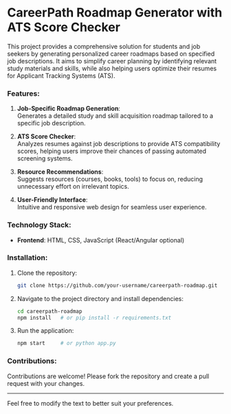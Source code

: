# CareerPath Roadmap Generator with ATS Score Checker

This project provides a comprehensive solution for students and job seekers by generating personalized career roadmaps based on specified job descriptions. It aims to simplify career planning by identifying relevant study materials and skills, while also helping users optimize their resumes for Applicant Tracking Systems (ATS).

### Features:
1. **Job-Specific Roadmap Generation**:  
   Generates a detailed study and skill acquisition roadmap tailored to a specific job description.
   
2. **ATS Score Checker**:  
   Analyzes resumes against job descriptions to provide ATS compatibility scores, helping users improve their chances of passing automated screening systems.
   
3. **Resource Recommendations**:  
   Suggests resources (courses, books, tools) to focus on, reducing unnecessary effort on irrelevant topics.

4. **User-Friendly Interface**:  
   Intuitive and responsive web design for seamless user experience.

### Technology Stack:
- **Frontend**: HTML, CSS, JavaScript (React/Angular optional)  
### Installation:
1. Clone the repository:  
   ```bash
   git clone https://github.com/your-username/careerpath-roadmap.git
   ```
2. Navigate to the project directory and install dependencies:  
   ```bash
   cd careerpath-roadmap  
   npm install   # or pip install -r requirements.txt
   ```
3. Run the application:  
   ```bash
   npm start     # or python app.py
   ```

### Contributions:  
Contributions are welcome! Please fork the repository and create a pull request with your changes.

---

Feel free to modify the text to better suit your preferences.
